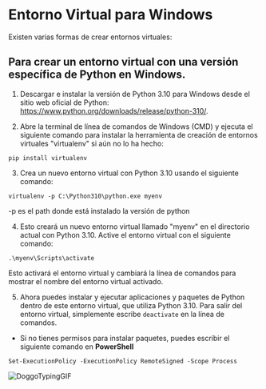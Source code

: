 # Entorno Virtual para Windows

Existen varias formas de crear entornos virtuales:
## Para crear un entorno virtual con una versión específica de Python en Windows.

1. Descargar e instalar la versión de Python 3.10 para Windows desde el sitio web oficial de Python: https://www.python.org/downloads/release/python-310/.

2. Abre la terminal de línea de comandos de Windows (CMD) y ejecuta el siguiente comando para instalar la herramienta de creación de entornos virtuales "virtualenv" si aún no lo ha hecho:

````shell
pip install virtualenv
````

3. Crea un nuevo entorno virtual con Python 3.10 usando el siguiente comando:

````shell
virtualenv -p C:\Python310\python.exe myenv
````
-p es el path donde está instalado la versión de python

4. Esto creará un nuevo entorno virtual llamado "myenv" en el directorio actual con Python 3.10.
Active el entorno virtual con el siguiente comando:

````shell
.\myenv\Scripts\activate
````
Esto activará el entorno virtual y cambiará la línea de comandos para mostrar el nombre del entorno virtual activado.

5. Ahora puedes instalar y ejecutar aplicaciones y paquetes de Python dentro de este entorno virtual, que utiliza Python 3.10. Para salir del entorno virtual, simplemente escribe `deactivate` en la línea de comandos.

- Si no tienes permisos para instalar paquetes, puedes escribir el siguiente comando en **PowerShell**

````shell
Set-ExecutionPolicy -ExecutionPolicy RemoteSigned -Scope Process 
````

![DoggoTypingGIF](https://user-images.githubusercontent.com/113723139/222743720-9fbc1bae-d540-45ab-81b8-aacf35ef0585.gif)
